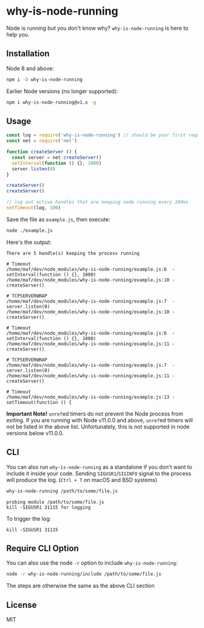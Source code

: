 # why-is-node-running

Node is running but you don't know why? `why-is-node-running` is here to help you.

## Installation

Node 8 and above:

```bash
npm i -D why-is-node-running
```

Earlier Node versions (no longer supported):

```bash
npm i why-is-node-running@v1.x -g
```

## Usage

```js
const log = require('why-is-node-running') // should be your first require
const net = require('net')

function createServer () {
  const server = net.createServer()
  setInterval(function () {}, 1000)
  server.listen(0)
}

createServer()
createServer()

// log out active handles that are keeping node running every 100ms
setTimeout(log, 100)
```

Save the file as `example.js`, then execute:

```bash
node ./example.js
```

Here's the output:

```
There are 5 handle(s) keeping the process running

# Timeout
/home/maf/dev/node_modules/why-is-node-running/example.js:6  - setInterval(function () {}, 1000)
/home/maf/dev/node_modules/why-is-node-running/example.js:10 - createServer()

# TCPSERVERWRAP
/home/maf/dev/node_modules/why-is-node-running/example.js:7  - server.listen(0)
/home/maf/dev/node_modules/why-is-node-running/example.js:10 - createServer()

# Timeout
/home/maf/dev/node_modules/why-is-node-running/example.js:6  - setInterval(function () {}, 1000)
/home/maf/dev/node_modules/why-is-node-running/example.js:11 - createServer()

# TCPSERVERWRAP
/home/maf/dev/node_modules/why-is-node-running/example.js:7  - server.listen(0)
/home/maf/dev/node_modules/why-is-node-running/example.js:11 - createServer()

# Timeout
/home/maf/dev/node_modules/why-is-node-running/example.js:13 - setTimeout(function () {
```

**Important Note!**
`unref`ed timers do not prevent the Node process from exiting. If you are running with Node v11.0.0 and above, `unref`ed timers will not be listed in the above list. Unfortunately, this is not supported in node versions below v11.0.0.

## CLI

You can also run `why-is-node-running` as a standalone if you don't want to include it inside your code. Sending `SIGUSR1`/`SIGINFO` signal to the process will produce the log. (`Ctrl + T` on macOS and BSD systems)

```bash
why-is-node-running /path/to/some/file.js
```

```
probing module /path/to/some/file.js
kill -SIGUSR1 31115 for logging
```

To trigger the log:

```
kill -SIGUSR1 31115
```

## Require CLI Option

You can also use the node `-r` option to include `why-is-node-running`:

```bash
node -r why-is-node-running/include /path/to/some/file.js
```

The steps are otherwise the same as the above CLI section

## License

MIT
